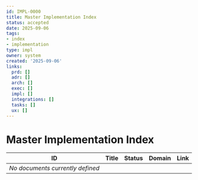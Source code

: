 ```yaml
---
id: IMPL-0000
title: Master Implementation Index
status: accepted
date: 2025-09-06
tags:
- index
- implementation
type: impl
owner: system
created: '2025-09-06'
links:
  prd: []
  adr: []
  arch: []
  exec: []
  impl: []
  integrations: []
  tasks: []
  ux: []
---
```


# Master Implementation Index

| ID | Title | Status | Domain | Link |
|---|---|---|---|---|
| *No documents currently defined* |  |  |  |  |